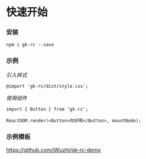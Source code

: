 
# 快速开始


### 安装
```
npm i gk-rc --save
```


### 示例
*引入样式*
```
@import 'gk-rc/dist/style.css';
```

*使用组件*
```
import { Button } from 'gk-rc';

ReactDOM.render(<Button>你好啊</Button>, mountNode);
```

### 示例模板
https://github.com/iWuzhi/gk-rc-demo